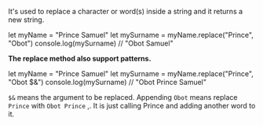 It's used to replace a character or word(s) inside a string and it returns a new string.

let myName = "Prince Samuel"
let mySurname = myName.replace("Prince", "Obot") 
console.log(mySurname) // "Obot Samuel"

**The replace method also support patterns.**

let myName = "Prince Samuel"
let mySurname = myName.replace("Prince", "Obot $&") 
console.log(mySurname) // "Obot Prince Samuel"

`$&` means the argument to be replaced. Appending `Obot` means replace `Prince` with `Obot Prince` ,.
It is just calling Prince and adding another word to it. 